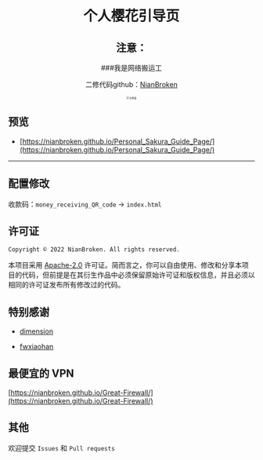 <div align="center">

# 个人樱花引导页

## 注意：

###我是网络搬运工

二修代码github：[NianBroken](https://github.com/NianBroken/Personal_Sakura_Guide_Page "NianBroken") 


<img src="https://blog.nianbroken.top/NianBrokenStorage/FileStorage/7/03.png" alt="主界面" style="zoom:35%;" />

</div>

## 预览

- [https://nianbroken.github.io/Personal_Sakura_Guide_Page/](https://nianbroken.github.io/Personal_Sakura_Guide_Page/)

---

## 配置修改

收款码：`money_receiving_QR_code` → `index.html`

## 许可证

`Copyright © 2022 NianBroken. All rights reserved.`

本项目采用 [Apache-2.0](https://www.apache.org/licenses/LICENSE-2.0) 许可证。简而言之，你可以自由使用、修改和分享本项目的代码，但前提是在其衍生作品中必须保留原始许可证和版权信息，并且必须以相同的许可证发布所有修改过的代码。

## 特别感谢

- [dimension](https://html5up.net/dimension)

- [fwxiaohan](fwxiaohan.github.io)

## 最便宜的 VPN

[https://nianbroken.github.io/Great-Firewall/](https://nianbroken.github.io/Great-Firewall/)

## 其他

欢迎提交 `Issues` 和 `Pull requests`
